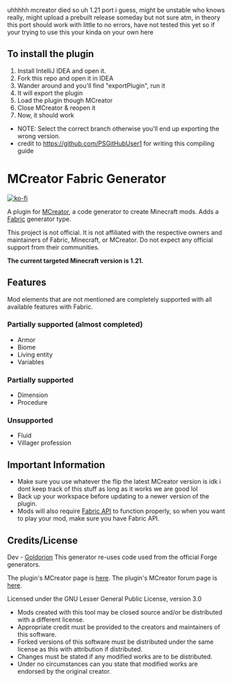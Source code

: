 uhhhhh mcreator died so uh 1.21 port i guess, might be unstable who knows really, might upload a prebuilt release someday but not sure atm, in theory this port should work with little to no errors, have not tested this yet so if your trying to use this your kinda on your own here

## To install the plugin
1. Install IntelliJ IDEA and open it. 
2. Fork this repo and open it in IDEA
3. Wander around and you'll find "exportPlugin", run it
4. It will export the plugin
5. Load the plugin though MCreator
6. Close MCreator & reopen it
7. Now, it should work
- NOTE: Select the correct branch otherwise you'll end up exporting the wrong version.
- credit to https://github.com/PSGitHubUser1 for writing this compiling guide

# MCreator Fabric Generator

[![ko-fi](https://ko-fi.com/img/githubbutton_sm.svg)](https://ko-fi.com/F1F7EKDC0)

A plugin for [MCreator](https://mcreator.net/), a code generator to create Minecraft mods. Adds a [Fabric](https://fabricmc.net/) generator type.

This project is not official. It is not affiliated with the respective owners and maintainers of Fabric, Minecraft, or MCreator. Do not expect any official support from their communities.

**The current targeted Minecraft version is 1.21.**

## Features
Mod elements that are not mentioned are completely supported with all available features with Fabric.

### Partially supported (almost completed)
* Armor
* Biome
* Living entity
* Variables
  
### Partially supported
* Dimension
* Procedure

### Unsupported
* Fluid
* Villager profession

## Important Information
- Make sure you use whatever the flip the latest  MCreator version is idk i dont keep track of this stuff as long as it works we are good lol
- Back up your workspace before updating to a newer version of the plugin.
- Mods will also require [Fabric API](https://www.curseforge.com/minecraft/mc-mods/fabric-api) to function properly, so when you want to play your mod, make sure you have Fabric API.

## Credits/License
Dev - [Goldorion](https://github.com/Goldorion)
This generator re-uses code used from the official Forge generators.

The plugin's MCreator page is [here](https://mcreator.net/plugin/64512/mcreator-fabric-generator).
The plugin's MCreator forum page is [here](https://mcreator.net/forum/60201/fabric-generator-plugin).

Licensed under the GNU Lesser General Public License, version 3.0  
- Mods created with this tool may be closed source and/or be distributed with a different license.
- Appropriate credit must be provided to the creators and maintainers of this software.
- Forked versions of this software must be distributed under the same license as this with attribution if distributed.
- Changes must be stated if any modified works are to be distributed.
- Under no circumstances can you state that modified works are endorsed by the original creator.
